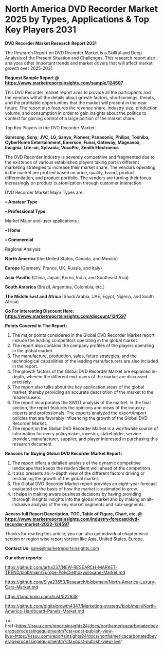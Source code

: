 # North America DVD Recorder Market 2025 by Types, Applications & Top Key Players 2031

<strong>DVD Recorder Market Research Report 2031</strong>

The Research Report on DVD Recorder Market is a Skillful and Deep Analysis of the Present Situation and Challenges. This research report also analyzes other important trends and market drivers that will affect market growth over 2025-2031.

<strong>Request Sample Report @ <a href=https://www.marketreportsinsights.com/sample/124597>https://www.marketreportsinsights.com/sample/124597</a></strong>

This DVD Recorder market report aims to provide all the participants and the vendors will all the details about growth factors, shortcomings, threats, and the profitable opportunities that the market will present in the near future. The report also features the revenue share, industry size, production volume, and consumption in order to gain insights about the politics to contest for gaining control of a large portion of the market share.

Top Key Players in the DVD Recorder Market:

<strong>Samsung, Sony, JVC, LG, Sanyo, Pioneer, Panasonic, Philips, Toshiba, CyberHome Entertainment, Emerson, Funai, Gateway, Magnavox, Insignia, Lite-on, Sylvania, VocoPro, Zenith Electronics</strong>

The DVD Recorder Industry is severely competitive and fragmented due to the existence of various established players taking part in different marketing strategies to increase their market share. The vendors operating in the market are profiled based on price, quality, brand, product differentiation, and product portfolio. The vendors are turning their focus increasingly on product customization through customer interaction.

DVD Recorder Market Major Types are:

<strong>• Amateur Type

• Professional Type</strong>

Market Major end-user applications :

<strong>• Home

• Commercial</strong>

Regional Analysis

</u><strong><b>North America</b></strong> (the United States, Canada, and Mexico)

<strong><b>Europe </b></strong>(Germany, France, UK, Russia, and Italy)

<strong><b>Asia-Pacific</b></strong> (China, Japan, Korea, India, and Southeast Asia)

<strong><b>South America</b></strong> (Brazil, Argentina, Colombia, etc.)

<strong><b>The Middle East and Africa</b></strong> (Saudi Arabia, UAE, Egypt, Nigeria, and South Africa)

<strong>Go For Interesting Discount Here: <a href=https://www.marketreportsinsights.com/discount/124597>https://www.marketreportsinsights.com/discount/124597</a></strong>

<strong>Points Covered in The Report:</strong>
<ol>
  <li>The major points considered in the Global DVD Recorder Market report include the leading competitors operating in the global market.</li>
  <li>The report also contains the company profiles of the players operating in the global market.</li>
  <li>The manufacture, production, sales, future strategies, and the technological capabilities of the leading manufacturers are also included in the report.</li>
  <li>The growth factors of the Global DVD Recorder Market are explained in-depth, wherein the different end-users of the market are discussed precisely.</li>
  <li>The report also talks about the key application areas of the global market, thereby providing an accurate description of the market to the readers/users.</li>
  <li>The report incorporates the SWOT analysis of the market. In the final section, the report features the opinions and views of the industry experts and professionals. The experts analyzed the export/import policies that are favorably influencing the growth of the Global DVD Recorder Market.</li>
  <li>The report on the Global DVD Recorder Market is a worthwhile source of information for every policymaker, investor, stakeholder, service provider, manufacturer, supplier, and player interested in purchasing this research document.</li>
</ol>
<strong>Reasons for Buying Global DVD Recorder Market Report:</strong>

<ol>
  <li>The report offers a detailed analysis of the dynamic competitive landscape that keeps the reader/client well ahead of the competitors.</li>
  <li>It also presents an in-depth view of the different factors driving or restraining the growth of the global market.</li>
  <li>The Global DVD Recorder Market report provides an eight-year forecast evaluated on the basis of how the market is estimated to grow.</li>
  <li>It helps in making aware business decisions by having providing thorough insights insights into the global market and by making an all-inclusive analysis of the key market segments and sub-segments.</li>
</ol>
<strong>Access full Report Description, TOC, Table of Figure, Chart, etc. @ <a href=https://www.marketreportsinsights.com/industry-forecast/dvd-recorder-market-2022-124597>https://www.marketreportsinsights.com/industry-forecast/dvd-recorder-market-2022-124597</a></strong>


Thanks for reading this article; you can also get individual chapter wise section or region wise report version like Asia, United States, Europe.

<strong>Contact Us:</strong>
sales@marketreportsinsights.com

<strong>Our other reports:</strong>

<a href=https://github.com/arha237/NEW-RESEARCH-MARKET-TREND/blob/main/Europe-PolyDiethoxysiloxane-Market.md>https://github.com/arha237/NEW-RESEARCH-MARKET-TREND/blob/main/Europe-PolyDiethoxysiloxane-Market.md</a>

<a href=https://github.com/Siya23553/Research/blob/main/North-America-Luxury-Cars-Market.md>https://github.com/Siya23553/Research/blob/main/North-America-Luxury-Cars-Market.md</a>

<a href=https://tanomuno.com/illust/522838>https://tanomuno.com/illust/522838</a>

<a href=https://github.com/digitalgrowth4347/Marketing-strategy/blob/main/North-America-Hardboard-Panels-Market.md>https://github.com/digitalgrowth4347/Marketing-strategy/blob/main/North-America-Hardboard-Panels-Market.md</a>

<a href=https://issuu.com/reportsinsights24/docs/northamericacarbonatedbeverageprocessingequipmentm?cta=post-publish-view-live>https://issuu.com/reportsinsights24/docs/northamericacarbonatedbeverageprocessingequipmentm?cta=post-publish-view-live</a>"
